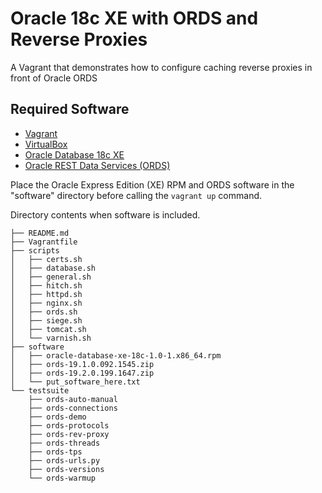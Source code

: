# Oracle 18c XE with ORDS and Reverse Proxies

A Vagrant that demonstrates how to configure caching reverse proxies in front of Oracle ORDS

## Required Software

* [Vagrant](https://www.vagrantup.com/downloads.html)
* [VirtualBox](https://www.virtualbox.org/wiki/Downloads)
* [Oracle Database 18c XE](https://www.oracle.com/database/technologies/appdev/xe.html)
* [Oracle REST Data Services (ORDS)](https://www.oracle.com/technetwork/developer-tools/rest-data-services/downloads/index.html) 

Place the Oracle Express Edition (XE) RPM and ORDS software in the "software" directory before calling the `vagrant up` command.

Directory contents when software is included.

```
├── README.md
├── Vagrantfile
├── scripts
│   ├── certs.sh
│   ├── database.sh
│   ├── general.sh
│   ├── hitch.sh
│   ├── httpd.sh
│   ├── nginx.sh
│   ├── ords.sh
│   ├── siege.sh
│   ├── tomcat.sh
│   └── varnish.sh
├── software
│   ├── oracle-database-xe-18c-1.0-1.x86_64.rpm
│   ├── ords-19.1.0.092.1545.zip
│   ├── ords-19.2.0.199.1647.zip
│   └── put_software_here.txt
└── testsuite
    ├── ords-auto-manual
    ├── ords-connections
    ├── ords-demo
    ├── ords-protocols
    ├── ords-rev-proxy
    ├── ords-threads
    ├── ords-tps
    ├── ords-urls.py
    ├── ords-versions
    └── ords-warmup
```
